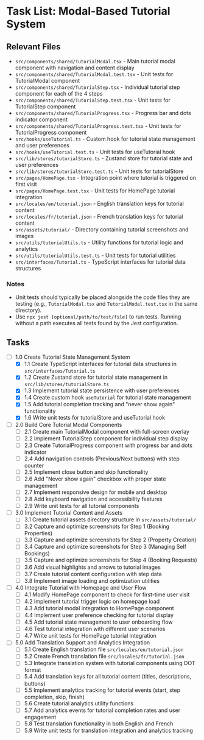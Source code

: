 # Task List: Modal-Based Tutorial System

## Relevant Files

- `src/components/shared/TutorialModal.tsx` - Main tutorial modal component with navigation and content display
- `src/components/shared/TutorialModal.test.tsx` - Unit tests for TutorialModal component
- `src/components/shared/TutorialStep.tsx` - Individual tutorial step component for each of the 4 steps
- `src/components/shared/TutorialStep.test.tsx` - Unit tests for TutorialStep component
- `src/components/shared/TutorialProgress.tsx` - Progress bar and dots indicator component
- `src/components/shared/TutorialProgress.test.tsx` - Unit tests for TutorialProgress component
- `src/hooks/useTutorial.ts` - Custom hook for tutorial state management and user preferences
- `src/hooks/useTutorial.test.ts` - Unit tests for useTutorial hook
- `src/lib/stores/tutorialStore.ts` - Zustand store for tutorial state and user preferences
- `src/lib/stores/tutorialStore.test.ts` - Unit tests for tutorialStore
- `src/pages/HomePage.tsx` - Integration point where tutorial is triggered on first visit
- `src/pages/HomePage.test.tsx` - Unit tests for HomePage tutorial integration
- `src/locales/en/tutorial.json` - English translation keys for tutorial content
- `src/locales/fr/tutorial.json` - French translation keys for tutorial content
- `src/assets/tutorial/` - Directory containing tutorial screenshots and images
- `src/utils/tutorialUtils.ts` - Utility functions for tutorial logic and analytics
- `src/utils/tutorialUtils.test.ts` - Unit tests for tutorial utilities
- `src/interfaces/Tutorial.ts` - TypeScript interfaces for tutorial data structures


### Notes

- Unit tests should typically be placed alongside the code files they are testing (e.g., `TutorialModal.tsx` and `TutorialModal.test.tsx` in the same directory).
- Use `npx jest [optional/path/to/test/file]` to run tests. Running without a path executes all tests found by the Jest configuration.

## Tasks

- [ ] 1.0 Create Tutorial State Management System
  - [x] 1.1 Create TypeScript interfaces for tutorial data structures in `src/interfaces/Tutorial.ts`
  - [x] 1.2 Create Zustand store for tutorial state management in `src/lib/stores/tutorialStore.ts`
  - [x] 1.3 Implement tutorial state persistence with user preferences
  - [x] 1.4 Create custom hook `useTutorial` for tutorial state management
  - [x] 1.5 Add tutorial completion tracking and "never show again" functionality
  - [x] 1.6 Write unit tests for tutorialStore and useTutorial hook

- [ ] 2.0 Build Core Tutorial Modal Components
  - [ ] 2.1 Create main TutorialModal component with full-screen overlay
  - [ ] 2.2 Implement TutorialStep component for individual step display
  - [ ] 2.3 Create TutorialProgress component with progress bar and dots indicator
  - [ ] 2.4 Add navigation controls (Previous/Next buttons) with step counter
  - [ ] 2.5 Implement close button and skip functionality
  - [ ] 2.6 Add "Never show again" checkbox with proper state management
  - [ ] 2.7 Implement responsive design for mobile and desktop
  - [ ] 2.8 Add keyboard navigation and accessibility features
  - [ ] 2.9 Write unit tests for all tutorial components

- [ ] 3.0 Implement Tutorial Content and Assets
  - [ ] 3.1 Create tutorial assets directory structure in `src/assets/tutorial/`
  - [ ] 3.2 Capture and optimize screenshots for Step 1 (Booking Properties)
  - [ ] 3.3 Capture and optimize screenshots for Step 2 (Property Creation)
  - [ ] 3.4 Capture and optimize screenshots for Step 3 (Managing Self Bookings)
  - [ ] 3.5 Capture and optimize screenshots for Step 4 (Booking Requests)
  - [ ] 3.6 Add visual highlights and arrows to tutorial images
  - [ ] 3.7 Create tutorial content configuration with step data
  - [ ] 3.8 Implement image loading and optimization utilities

- [ ] 4.0 Integrate Tutorial with Homepage and User Flow
  - [ ] 4.1 Modify HomePage component to check for first-time user visit
  - [ ] 4.2 Implement tutorial trigger logic on homepage load
  - [ ] 4.3 Add tutorial modal integration to HomePage component
  - [ ] 4.4 Implement user preference checking for tutorial display
  - [ ] 4.5 Add tutorial state management to user onboarding flow
  - [ ] 4.6 Test tutorial integration with different user scenarios
  - [ ] 4.7 Write unit tests for HomePage tutorial integration

- [ ] 5.0 Add Translation Support and Analytics Integration
  - [ ] 5.1 Create English translation file `src/locales/en/tutorial.json`
  - [ ] 5.2 Create French translation file `src/locales/fr/tutorial.json`
  - [ ] 5.3 Integrate translation system with tutorial components using DOT format
  - [ ] 5.4 Add translation keys for all tutorial content (titles, descriptions, buttons)
  - [ ] 5.5 Implement analytics tracking for tutorial events (start, step completion, skip, finish)
  - [ ] 5.6 Create tutorial analytics utility functions
  - [ ] 5.7 Add analytics events for tutorial completion rates and user engagement
  - [ ] 5.8 Test translation functionality in both English and French
  - [ ] 5.9 Write unit tests for translation integration and analytics tracking
